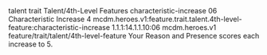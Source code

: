 <ability>
  <metadata>
    <class>talent</class>
    <feature_type>trait</feature_type>
    <file_dpath>Talent/4th-Level Features</file_dpath>
    <item_id>characteristic-increase</item_id>
    <item_index>06</item_index>
    <item_name>Characteristic Increase</item_name>
    <level>4</level>
    <scc>mcdm.heroes.v1:feature.trait.talent.4th-level-feature:characteristic-increase</scc>
    <scdc>1.1.1:14.1.1.10:06</scdc>
    <source>mcdm.heroes.v1</source>
    <type>feature/trait/talent/4th-level-feature</type>
  </metadata>
  <effects>
    <effect type="mundane">Your Reason and Presence scores each increase to 5.</effect>
  </effects>
</ability>
